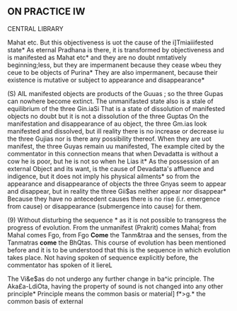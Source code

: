 ## **ON PRACTICE IW**

CENTRAL LIBRARY

Mahat etc. But this objectiveness is uot the cause of the i]Tmiaiiifested state\* As eternal Pradhana is there, it is transformed by objectiveness and is manifested as Mahat etc\* and they are no doubt nmtatively beginning;less, but they are impermanent because they cease wbeu they ceue to be objects of Purina\* They are also impermanent, because their existence is mutative or subject to appearance and disappearance\*

(S) AIL manifested objects are products of the Guuas ; so the three Gupas can nowhere become extinct. The unmanifasted state also is a stale of equilibrium of the three Gin.iaSi That is a state of dissolution of manifested objects no doubt but it is not a dissolution of the three Guptas On the manifestation and disappearance of au object, the three Gm.ias look manifested and dissolved, but ill reality there is no increase or decrease iu the three Gujias nor is there any possibility thereof. When they are uot manifest, the three Guyas remain uu manifested, The example cited by the commentator in this connection means that when Devadatta is without a cow he is poor, but he is not so when he Lias it\* As the possession of an external Object and its want, is the cause of Devadatta's affluence and indigence, but it does not imply his physical ailments\* so from the appearance and disappearance of objects the three Gnyas seem to appear and disappear, but in reality the three Gii\$as neither appear nor disappear\* Because they have no antecedent causes there is no rise (i.r. emergence from cause) or disappearance (submergence into cause) for them.

(9) Without disturbing the sequence \* as it is not possible to transgress the progress of evolution. From the unmanifest (Prakrit) comes Mahal; from Mahal comes Fgo, from Fgo **Come** the Tanm&traa and the senses, from the Tanmatras **come** the BhQtas. This course of evolution has been mentioned before and it is to be understood that this is the sequence in which evolution takes place. Not having spoken of sequence explicitly before, the commentator has spoken of it liereL

The Vi&e\$as do not undergo any further change in ba^ic principle. The Aka£a-LdiOta, having the property of sound is not changed into any other principle\* Principle means the common basis or material] f*>g.* the common basis of external